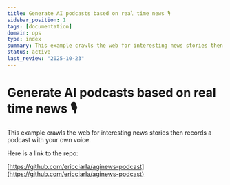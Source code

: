 ```yaml
---
title: Generate AI podcasts based on real time news 🎙️
sidebar_position: 1
tags: [documentation]
domain: ops
type: index
summary: This example crawls the web for interesting news stories then records a podcast with your own voice.
status: active
last_review: "2025-10-23"
---
```


# Generate AI podcasts based on real time news 🎙️

This example crawls the web for interesting news stories then records a podcast with your own voice.

Here is a link to the repo:

[https://github.com/ericciarla/aginews-podcast](https://github.com/ericciarla/aginews-podcast)